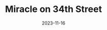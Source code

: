 ---
title: Miracle on 34th Street
Theatre: Alhambra Theatre & Dining
Venue: Alhambra Theatre
date: 2023-11-16
opening_date: 2023-11-16
closing_date: 2023-12-24
showtimes:
- 2023-11-16 18:00:00
- 2023-11-17 17:45:00
- 2023-11-18 12:00:00
- 2023-11-18 18:00:00
- 2023-11-19 12:00:00
- 2023-11-19 18:00:00
- 2023-11-21 18:00:00
- 2023-11-22 18:00:00
- 2023-11-24 18:00:00
- 2023-11-25 12:00:00
- 2023-11-25 18:00:00
- 2023-11-26 12:00:00
- 2023-11-26 18:00:00
- 2023-11-28 18:00:00
- 2023-11-29 12:00:00
- 2023-11-29 18:00:00
- 2023-11-30 18:00:00
- 2023-12-01 18:00:00
- 2023-12-02 18:00:00
- 2023-12-03 12:00:00
- 2023-12-03 18:00:00
- 2023-12-05 18:00:00
- 2023-12-06 12:00:00
- 2023-12-06 18:00:00
- 2023-12-08 18:00:00
- 2023-12-09 12:00:00
- 2023-12-09 18:00:00
- 2023-12-10 12:00:00
- 2023-12-10 18:00:00
- 2023-12-12 18:00:00
- 2023-12-13 12:00:00
- 2023-12-13 18:00:00
- 2023-12-14 12:00:00
- 2023-12-15 18:00:00
- 2023-12-16 12:00:00
- 2023-12-16 18:00:00
- 2023-12-17 18:00:00
- 2023-12-19 18:00:00
- 2023-12-20 12:00:00
- 2023-12-20 18:00:00
- 2023-12-21 12:00:00
- 2023-12-21 18:00:00
- 2023-12-22 18:00:00
- 2023-12-23 12:00:00
- 2023-12-23 18:00:00
- 2023-12-24 12:00:00
- 2023-12-24 18:00:00
featured_image: 2023-Miracle-on-34th-Street.webp
featured_image_alt: 
featured_image_caption: Graphic for Miracle on 34th Street
featured_image_attr: Alhambra Theatre & Dining
featured_image_attr_link: 
playbill:
Website: 
Tickets: https://sales.alhambrajax.com/100/tickets.shows.html?playID=1430&code=jaxplays
show_details: 
- Book, Music, and Lyrics: "[[w:Meredith Willson]]"
cast:
- Doris Walker: Sarah Middough
- Susan Walker: Kat DeCicco
- Fred Gailey: Matt Johnson
- Kris Kringle: Pete Clapsis
- Marvin Shellhammer: Kole Mitchell McKinley
- R.H. Macy/Drunk Santa: Alec Hadden
- Judge Martin Group/Mr. Gimbel: Dan Embree
- Miss Beeler/Henrika's Mother: Dana Embree
- Mrs. Finfer: Natalie Drake
- Miss Sims: Christina Jordan
- Clara: Abigail Gordiany
- Mrs. Crookshank: Victoria Mapayi
- D.A. Thomas Mara/ Climber/ Governor: Adam Fields
- Mayor/ Whitney: Mel Nash
- Mr. Sawyer/ Tammany O'Halloran: Thaddeus Walker
- Alvin/ Clerk/ Mailman: Joshua Abbott
- Baliff/ Murphy/ Young Clerk: Zachary Pickett
- Henrika: Delia Doyle
- Harriet Finfer: Everly Doyle
- Tommy Mara Jr.: Keegan Patrick Carroll
- Female ensemble: 
  - Natalie Drake
  - Christina Jordan
  - Abigail Gordiany
  - Victoria Mapayi
Male Ensemble:
  - Adam Fields
  - Mel Nash
  - Thaddeus Walker
  - Joshua Abbott
  - Zachary Pickett
Youth Ensemble:
  - Delia Doyle
  - Everly Doyle
  - Emma Decker
  - Keegan Patrick Carroll
crew:
- Director: Shain Stroff
- Choreographer: Erick Ariel Sureda
- Music Director: Cathy Murphy Giddens
- Lighting Designer: Johnny Pettegrew
- Costume Design: 
  - Camala Pitts
  - Dorinda Quiles
- Production Manager:
  - Erick Ariel Sureda
- Assistant Production Manager:
  - Mel Nash
- Company Manager: Lisa Valdini Booth
- Lighting Assistant: Chad Conley
- Set Design: 
  - David Dionne
  - Shain Stroff
  - Ian Black
- Sound Technician: Brianna Donowa
- Production Crew:
  - Sarah Brace
  - Kolby James
  - Natalie Drake
- Wig Design: 
  - Camala Pitts
  - Dorina Quiles
  - Patty Pitts
- Sound Designer: Eric Sullivan
- Wardrobe Supervisor: Layla Thurman
- Head Seamstress: Allie Kangas
- Dance Captain: Joshua Abbott
- Shop Foreman: Robert W. Rupp
- Property Master: Patti Eyler
understudies:
- Susan Walker: Delia Doyle
- Fred Gailey: Mel Nash
- Doris Walker: Natalie Drake
- Tommy (Tammy) Mara Jr.: Emma Decker
- Tommy (Tammy) Mara Jr.: Everly Doyle
- Whitney/ Climber/ Alvin: Zachary Pickett
- Supporting Lead Male Understudy: Shain Stroff
- Supporting Lead Female Understudy: Victoria Mapayi
orchestra:
---